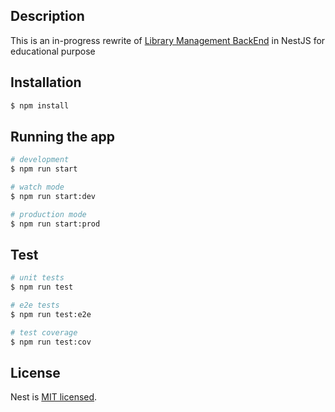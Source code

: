 ## Description

This is an in-progress rewrite of [Library Management BackEnd](https://github.com/Frozen-Potato/Library-Management-BE) in NestJS for educational purpose

## Installation

```bash
$ npm install
```

## Running the app

```bash
# development
$ npm run start

# watch mode
$ npm run start:dev

# production mode
$ npm run start:prod
```

## Test

```bash
# unit tests
$ npm run test

# e2e tests
$ npm run test:e2e

# test coverage
$ npm run test:cov
```
## License

Nest is [MIT licensed](LICENSE).
